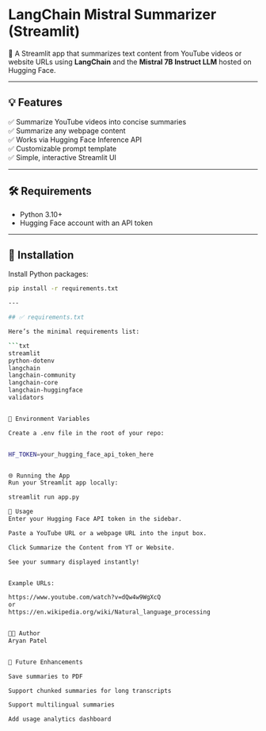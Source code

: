 
# LangChain Mistral Summarizer (Streamlit)

🦜 A Streamlit app that summarizes text content from YouTube videos or website URLs using **LangChain** and the **Mistral 7B Instruct LLM** hosted on Hugging Face.

---

## 💡 Features

✅ Summarize YouTube videos into concise summaries  
✅ Summarize any webpage content  
✅ Works via Hugging Face Inference API  
✅ Customizable prompt template  
✅ Simple, interactive Streamlit UI

---

## 🛠️ Requirements

- Python 3.10+
- Hugging Face account with an API token

---

## 🚀 Installation

Install Python packages:

```bash
pip install -r requirements.txt

---

## ✅ requirements.txt

Here’s the minimal requirements list:

```txt
streamlit
python-dotenv
langchain
langchain-community
langchain-core
langchain-huggingface
validators


🔑 Environment Variables

Create a .env file in the root of your repo:


HF_TOKEN=your_hugging_face_api_token_here


🌐 Running the App
Run your Streamlit app locally:

streamlit run app.py

🎯 Usage
Enter your Hugging Face API token in the sidebar.

Paste a YouTube URL or a webpage URL into the input box.

Click Summarize the Content from YT or Website.

See your summary displayed instantly!


Example URLs:

https://www.youtube.com/watch?v=dQw4w9WgXcQ
or
https://en.wikipedia.org/wiki/Natural_language_processing


👨‍💻 Author
Aryan Patel


🌟 Future Enhancements

Save summaries to PDF

Support chunked summaries for long transcripts

Support multilingual summaries

Add usage analytics dashboard